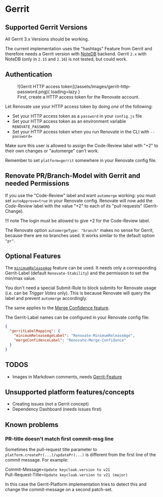 # Gerrit

## Supported Gerrit Versions

All Gerrit 3.x Versions should be working.

The current implementation uses the "hashtags" Feature from Gerrit and therefore needs a Gerrit version with [NoteDB](https://gerrit-review.googlesource.com/Documentation/note-db.html) backend.
Gerrit `2.x` with NoteDB (only in `2.15` and `2.16`) is not tested, but could work.

## Authentication

<figure markdown>
  ![Gerrit HTTP access token](/assets/images/gerrit-http-password.png){ loading=lazy }
  <figcaption>First, create a HTTP access token for the Renovate account.</figcaption>
</figure>

Let Renovate use your HTTP access token by doing _one_ of the following:

- Set your HTTP access token as a `password` in your `config.js` file
- Set your HTTP access token as an environment variable `RENOVATE_PASSWORD`
- Set your HTTP access token when you run Renovate in the CLI with `--password=`

Make sure this user is allowed to assign the Code-Review label with "+2" to their own changes or "automerge" can't work.

Remember to set `platform=gerrit` somewhere in your Renovate config file.

## Renovate PR/Branch-Model with Gerrit and needed Permissions

If you use the "Code-Review" label and want `automerge` working: you must set `autoApprove=true` in your Renovate config.
Renovate will now add the _Code-Review_ label with the value "+2" to each of its "pull requests" (Gerrit-Change).

<!-- prettier-ignore -->
!!! note
    The login must be allowed to give +2 for the Code-Review label.

The Renovate option `automergeType: "branch"` makes no sense for Gerrit, because there are no branches used.
It works similar to the default option `"pr"`.

## Optional Features

The [`minimumReleaseAge`](https://docs.renovatebot.com/configuration-options/#minimumreleaseage) feature can be used.
It needs only a corresponding Gerrit-Label (default `Renovate-Stability`) and the permission to set the min/max value.

You don't need a special Submit-Rule to block submits for Renovate usage (i.e. can be _Trigger Votes_ only).
This is because Renovate will query the label and prevent `automerge` accordingly.

The same applies to the [Merge Confidence feature](https://docs.renovatebot.com/merge-confidence/).

The Gerrit-Label names can be configured in your Renovate config file:

```json
{
  "gerritLabelMapping": {
    "minimumReleaseAgeLabel": "Renovate-MinimumReleaseAge",
    "mergeConfidenceLabel": "Renovate-Merge-Confidence"
  }
}
```

## TODOS

- Images in Markdown comments, needs [Gerrit-Feature](https://bugs.chromium.org/p/gerrit/issues/detail?id=2015)

## Unsupported platform features/concepts

- Creating issues (not a Gerrit concept)
- Dependency Dashboard (needs issues first)

## Known problems

### PR-title doesn't match first commit-msg line

Sometimes the pull-request title parameter to `platform.createPr(...)/updatePr(...)` is different from the first line of the commit message.
For example:

Commit-Message=`Update keycloak.version to v21` \
Pull-Request-Title=`Update keycloak.version to v21 (major)`

In this case the Gerrit-Platform implementation tries to detect this and change the commit-message on a second patch-set.
